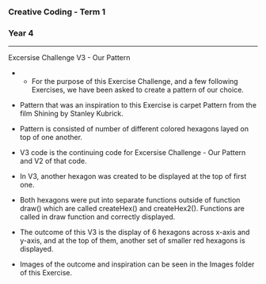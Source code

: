 ### Creative Coding - Term 1
### Year 4
---
Excersise Challenge V3 - Our Pattern

- - For the purpose of this Exercise Challenge, and a few following Exercises, we have been asked to create a pattern of our choice.

- Pattern that was an inspiration to this Exercise is carpet Pattern from the film Shining by Stanley Kubrick.

- Pattern is consisted of number of different colored hexagons layed on top of one another.

- V3 code is the continuing code for Excersise Challenge - Our Pattern and V2 of that code.

- In V3, another hexagon was created to be displayed at the top of first one.

- Both hexagons were put into separate functions outside of function draw() which are called createHex() and createHex2(). Functions are called in draw function and correctly displayed.

- The outcome of this V3 is the display of 6 hexagons across x-axis and y-axis, and at the top of them, another set of smaller red hexagons is displayed.

- Images of the outcome and inspiration can be seen in the Images folder of this Exercise.

```
